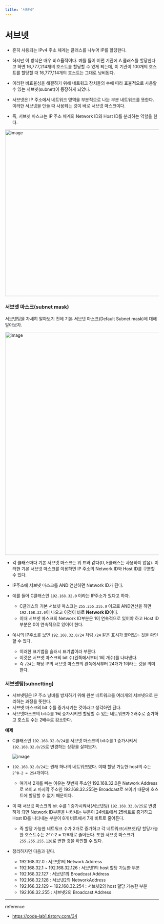 ```yaml
---
title: '서브넷'
---
```

# 서브넷

- 흔히 사용되는 IPv4 주소 체계는 클래스를 나누어 IP를 할당한다. 
- 하지만 이 방식은 매우 비효율적이다. 예를 들어 어떤 기관에 A 클래스를 할당한다고 하면 16,777,214개의 호스트를 할당할 수 있게 되는데, 이 기관이 100개의 호스트를 할당할 때 16,777,114개의 호스트는 그대로 낭비된다. 
- 이러한 비효율성을 해결하기 위해 네트워크 장치들의 수에 따라 효율적으로 사용할 수 있는 서브넷(subnet)이 등장하게 되었다.

- 서브넷은 IP 주소에서 네트워크 영역을 부분적으로 나눈 부분 네트워크를 뜻한다. 이러한 서브넷을 만들 때 사용되는 것이 바로 서브넷 마스크이다. 
- 즉, 서브넷 마스크는 IP 주소 체계의 Network ID와 Host ID를 분리하는 역할을 한다. 

<img width="544" alt="image" src="https://github.com/rlaisqls/rlaisqls/assets/81006587/c9aa8931-1a29-491d-a773-09e5f2060cb2">

### 서브넷 마스크(subnet mask)

서브넷팅을 자세히 알아보기 전에 기본 서브넷 마스크(Default Subnet mask)에 대해 알아보자.

<img width="728" alt="image" src="https://github.com/rlaisqls/rlaisqls/assets/81006587/e2b2bfac-a789-4c76-9b51-6ef5390fafa9">

- 각 클래스마다 기본 서브넷 마스크는 위 표와 같다(D, E클래스는 사용하지 않음). 이러한 기본 서브넷 마스크를 이용하면 IP 주소의 Network ID와 Host ID를 구분할 수 있다. 
- IP주소에 서브넷 마스크를 AND 연산하면 Network ID가 된다.

- 예를 들어 C클래스인 `192.168.32.0` 이라는 IP주소가 있다고 하자. 
  - C클래스의 기본 서브넷 마스크는 `255.255.255.0` 이므로 AND연산을 하면 `192.168.32.0`이 나오고 이것이 바로 **Network ID**이다. 
  - 이때 서브넷 마스크의 Network ID부분은 1이 연속적으로 있어야 하고 Host ID부분은 0이 연속적으로 있어야 한다.

- 예시의 IP주소를 보면 `192.168.32.0/24` 처럼 `/24` 같은 표시가 붙어있는 것을 확인할 수 있다. 
  - 이러한 표기법을 슬래시 표기법이라 부른다.
  - 이것은 서브넷 마스크의 bit 수(왼쪽에서부터 1의 개수)를 나타낸다. 
  - 즉 `/24`는 해당 IP의 서브넷 마스크의 왼쪽에서부터 24개가 1이라는 것을 의미한다. 

### 서브넷팅(subnetting)

- 서브넷팅은 IP 주소 낭비를 방지하기 위해 원본 네트워크를 여러개의 서브넷으로 분리하는 과정을 뜻한다. 
- 서브넷 마스크의 bit 수를 증가시키는 것이라고 생각하면 된다.
- 서브넷마스크의 bit수를 1씩 증가시키면 할당할 수 있는 네트워크가 2배수로 증가하고 호스트 수는 2배수로 감소한다.
  
**예제**

- C클래스인 `192.168.32.0/24`를 서브넷 마스크의 bit수를 1 증가시켜서 `192.168.32.0/25`로 변경하는 상황을 살펴보자.

    ![image](https://github.com/rlaisqls/rlaisqls/assets/81006587/10abe6de-49ba-4465-b1a4-be5c0a07663e)

- `192.168.32.0/24`는 원래 하나의 네트워크였다. 이때 할당 가능한 host의 수는 `2^8-2 = 254`개이다.
  - 여기서 2개를 빼는 이유는 첫번째 주소인 192.168.32.0은 Network Address로 쓰이고 마지막 주소인 192.168.32.255는 Broadcast로 쓰이기 때문에 호스트에 할당할 수 없기 때문이다. 

- 이 때 서브넷 마스크의 bit 수를 1 증가시켜서(서브넷팅) `192.168.32.0/25`로 변경하게 되면 Network ID부분을 나타내는 부분이 24비트에서 25비트로 증가하고 Host ID를 나타내는 부분이 8개 비트에서 7개 비트로 줄어든다.
  -  즉 할당 가능한 네트워크 수가 2개로 증가하고 각 네트워크(서브넷)당 할당가능한 호스트수는 2^7-2 = 126개로 줄어든다. 또한 서브넷 마스크가 `255.255.255.128`로 변한 것을 확인할 수 있다. 

- 정리하자면 다음과 같다.

  - 192.168.32.0 : 서브넷1의 Network Address
  - 192.168.32.1 ~ 192.168.32.126 : 서브넷1의 host 할당 가능한 부분
  - 192.168.32.127 : 서브넷1의 Broadcast Address 
  - 192.168.32.128 : 서브넷2의 NetworkAddress
  - 192.168.32.129 ~ 192.168.32.254 : 서브넷2의 host 할당 가능한 부분
  - 192.168.32.255 : 서브넷2의 Broadcast Address 

---
reference
- https://code-lab1.tistory.com/34